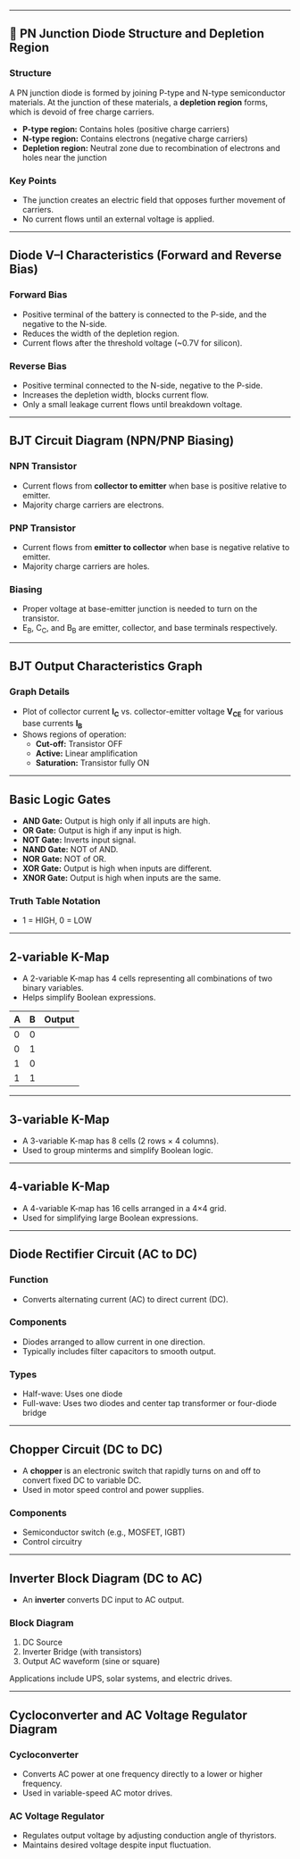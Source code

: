 

---

## 🔘 PN Junction Diode Structure and Depletion Region

### Structure

A PN junction diode is formed by joining P-type and N-type semiconductor materials. At the junction of these materials, a **depletion region** forms, which is devoid of free charge carriers.

- **P-type region:** Contains holes (positive charge carriers)
- **N-type region:** Contains electrons (negative charge carriers)
- **Depletion region:** Neutral zone due to recombination of electrons and holes near the junction

### Key Points

- The junction creates an electric field that opposes further movement of carriers.
- No current flows until an external voltage is applied.

---

## Diode V–I Characteristics (Forward and Reverse Bias)

### Forward Bias

- Positive terminal of the battery is connected to the P-side, and the negative to the N-side.
- Reduces the width of the depletion region.
- Current flows after the threshold voltage (~0.7V for silicon).

### Reverse Bias

- Positive terminal connected to the N-side, negative to the P-side.
- Increases the depletion width, blocks current flow.
- Only a small leakage current flows until breakdown voltage.

---

## BJT Circuit Diagram (NPN/PNP Biasing)

### NPN Transistor

- Current flows from **collector to emitter** when base is positive relative to emitter.
- Majority charge carriers are electrons.

### PNP Transistor

- Current flows from **emitter to collector** when base is negative relative to emitter.
- Majority charge carriers are holes.

### Biasing

- Proper voltage at base-emitter junction is needed to turn on the transistor.
- E<sub>B</sub>, C<sub>C</sub>, and B<sub>B</sub> are emitter, collector, and base terminals respectively.

---

## BJT Output Characteristics Graph

### Graph Details

- Plot of collector current **I<sub>C</sub>** vs. collector-emitter voltage **V<sub>CE</sub>** for various base currents **I<sub>B</sub>**
- Shows regions of operation:
  - **Cut-off:** Transistor OFF
  - **Active:** Linear amplification
  - **Saturation:** Transistor fully ON

---

## Basic Logic Gates

- **AND Gate:** Output is high only if all inputs are high.
- **OR Gate:** Output is high if any input is high.
- **NOT Gate:** Inverts input signal.
- **NAND Gate:** NOT of AND.
- **NOR Gate:** NOT of OR.
- **XOR Gate:** Output is high when inputs are different.
- **XNOR Gate:** Output is high when inputs are the same.

### Truth Table Notation

- 1 = HIGH, 0 = LOW

---

## 2-variable K-Map

- A 2-variable K-map has 4 cells representing all combinations of two binary variables.
- Helps simplify Boolean expressions.

| A | B | Output |
|---|---|--------|
| 0 | 0 |        |
| 0 | 1 |        |
| 1 | 0 |        |
| 1 | 1 |        |

---

## 3-variable K-Map

- A 3-variable K-map has 8 cells (2 rows × 4 columns).
- Used to group minterms and simplify Boolean logic.

---

##  4-variable K-Map

- A 4-variable K-map has 16 cells arranged in a 4×4 grid.
- Used for simplifying large Boolean expressions.

---

## Diode Rectifier Circuit (AC to DC)

### Function

- Converts alternating current (AC) to direct current (DC).

### Components

- Diodes arranged to allow current in one direction.
- Typically includes filter capacitors to smooth output.

### Types

- Half-wave: Uses one diode
- Full-wave: Uses two diodes and center tap transformer or four-diode bridge

---

##  Chopper Circuit (DC to DC)

- A **chopper** is an electronic switch that rapidly turns on and off to convert fixed DC to variable DC.
- Used in motor speed control and power supplies.

### Components

- Semiconductor switch (e.g., MOSFET, IGBT)
- Control circuitry

---

##  Inverter Block Diagram (DC to AC)

- An **inverter** converts DC input to AC output.

### Block Diagram

1. DC Source
2. Inverter Bridge (with transistors)
3. Output AC waveform (sine or square)

Applications include UPS, solar systems, and electric drives.

---

## Cycloconverter and AC Voltage Regulator Diagram

### Cycloconverter

- Converts AC power at one frequency directly to a lower or higher frequency.
- Used in variable-speed AC motor drives.

### AC Voltage Regulator

- Regulates output voltage by adjusting conduction angle of thyristors.
- Maintains desired voltage despite input fluctuation.
